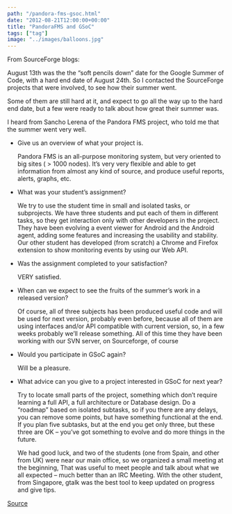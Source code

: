 ```yaml
---
path: "/pandora-fms-gsoc.html"
date: "2012-08-21T12:00:00+00:00"
title: "PandoraFMS and GSoC"
tags: ["tag"]
image: "../images/balloons.jpg"
---
```


From SourceForge blogs:

 August 13th was the the “soft pencils down” date for the Google Summer of Code, with a hard end date of August 24th. So I contacted the SourceForge projects that were involved, to see how their summer went.

Some of them are still hard at it, and expect to go all the way up to the hard end date, but a few were ready to talk about how great their summer was.

I heard from Sancho Lerena of the Pandora FMS project, who told me that the summer went very well.

- Give us an overview of what your project is.

	Pandora FMS is an all-purpose monitoring system, but very oriented to big sites ( > 1000 nodes). It’s very very flexible and able to get information from almost any kind of source, and produce useful reports, alerts, graphs, etc.

- What was your student’s assignment?

	We try to use the student time in small and isolated tasks, or subprojects. We have three students and put each of them in different tasks, so they get interaction only with other developers in the project. They have been evolving a event viewer for Android and the Android agent, adding some features and increasing the usability and stability. Our other student has developed (from scratch) a Chrome and Firefox extension to show monitoring events by using our Web API.

- Was the assignment completed to your satisfaction?

	VERY satisfied.

- When can we expect to see the fruits of the summer’s work in a released version?

	Of course, all of three subjects has been produced useful code and will be used for next version, probably even before, because all of them are using interfaces and/or API compatible with current version, so, in a few weeks probably we’ll release something. All of this time they have been working with our SVN server, on Sourceforge, of course 

- Would you participate in GSoC again?

	Will be a pleasure.

- What advice can you give to a project interested in GSoC for next year?

	Try to locate small parts of the project, something which don’t require learning a full API, a full architecture or Database design. Do a “roadmap” based on isolated subtasks, so if you there are any delays, you can remove some points, but have something functional at the end. If you plan five subtasks, but at the end you get only three, but these three are OK – you’ve got something to evolve and do more things in the future.

	We had good luck, and two of the students (one from Spain, and other from UK) were near our main office, so we organized a small meeting at the beginning, That was useful to meet people and talk about what we all expected – much better than an IRC Meeting. With the other student, from Singapore, gtalk was the best tool to keep updated on progress and give tips.
		
[Source](http://sourceforge.net/blog/pandora-fms-and-gsoc/)